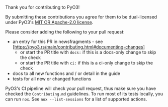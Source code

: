 Thank you for contributing to PyO3!

By submitting these contributions you agree for them to be dual-licensed under PyO3's [MIT OR Apache-2.0 license](https://github.com/PyO3/pyo3#license).

Please consider adding the following to your pull request:
 - an entry for this PR in newsfragments - see [https://pyo3.rs/main/contributing.html#documenting-changes]
   - or start the PR title with `docs:` if this is a docs-only change to skip the check
   - or start the PR title with `ci:` if this is a ci-only change to skip the check
 - docs to all new functions and / or detail in the guide
 - tests for all new or changed functions

PyO3's CI pipeline will check your pull request, thus make sure you have checked the `Contributing.md` guidelines. To run most of its tests locally, you can run `nox`. See `nox --list-sessions` for a list of supported actions.
